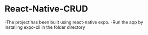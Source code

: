 # React-Native-CRUD
-The project has been built using react-native expo.
-Run the app by installing expo-cli in the folder directory
